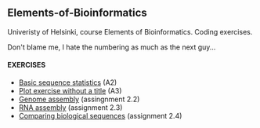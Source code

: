 ## Elements-of-Bioinformatics

Univeristy of Helsinki, course Elements of Bioinformatics. Coding exercises.

Don't blame me, I hate the numbering as much as the next guy...

#### EXERCISES
- [Basic sequence statistics](https://github.com/ellikiiski/Elements-of-Bioinformatics/tree/main/A2%20(Basic%20sequence%20statistics%20etc.)) (A2)
- [Plot exercise without a title](https://github.com/ellikiiski/Elements-of-Bioinformatics/tree/main/A3%20(No%20name%20ok%20thanks%20a%20lot)) (A3)
- [Genome assembly](https://github.com/ellikiiski/Elements-of-Bioinformatics/tree/main/Assignment%202.2%20(Genome%20Assembly)) (assingnment 2.2)
- [RNA assembly](https://github.com/ellikiiski/Elements-of-Bioinformatics/tree/main/Assignment%202.3%20(RNA%20Assembly)) (assignment 2.3)
- [Comparing biological sequences](https://github.com/ellikiiski/Elements-of-Bioinformatics/tree/main/Assignment%202.4%20(Comparing%20Biological%20Sequences)/Assignment%202.4) (assignment 2.4)